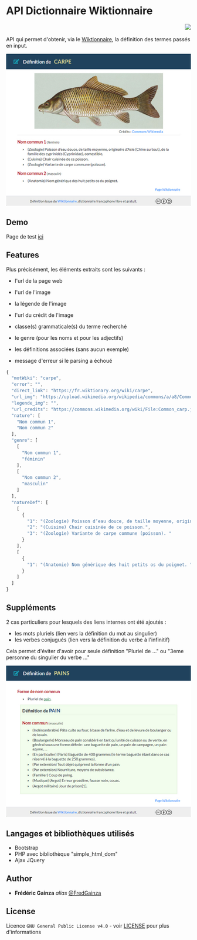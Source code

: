 # API Dictionnaire Wiktionnaire

<p align="right"><img src="https://img.shields.io/badge/KoPaTiK-Agency-blue"><p align="right">

API qui permet d'obtenir, via le [Wiktionnaire](https://fr.wiktionary.org), la définition des termes passés en input.

![Exemple de définition](assets/img/exemple-def.jpg "Exemple de définition obtenue")

## Demo

Page de test [ici](https://api-definition.fgainza.fr)

## Features

Plus précisément, les éléments extraits sont les suivants :

* l'url de la page web
* l'url de l'image
* la légende de l'image
* l'url du crédit de l'image

* classe(s) grammaticale(s) du terme recherché
* le genre (pour les noms et pour les adjectifs)
* les définitions associées (sans aucun exemple)

* message d'erreur si le parsing a échoué

```javascript
{
  "motWiki": "carpe",
  "error": "",
  "direct_link": "https://fr.wiktionary.org/wiki/carpe",
  "url_img": "https://upload.wikimedia.org/wikipedia/commons/a/a8/Common_carp.jpg",
  "legende_img": "",
  "url_credits": "https://commons.wikimedia.org/wiki/File:Common_carp.jpg?uselang=fr",
  "nature": [
    "Nom commun 1",
    "Nom commun 2"
  ],
  "genre": [
    [
      "Nom commun 1",
      "féminin"
    ],
    [
      "Nom commun 2",
      "masculin"
    ]
  ],
  "natureDef": [
    [
      {
        "1": "(Zoologie) Poisson d’eau douce, de taille moyenne, originaire d'Asie (Chine surtout), de la famille des cyprinidés (Cyprinidae), comestible. ",
        "2": "(Cuisine) Chair cuisinée de ce poisson.",
        "3": "(Zoologie) Variante de carpe commune (poisson). "
      }
    ],
    [
      {
        "1": "(Anatomie) Nom générique des huit petits os du poignet. "
      }
    ]
  ]
}
```

## Suppléments

2 cas particuliers pour lesquels des liens internes ont été ajoutés :

* les mots pluriels (lien vers la définition du mot au singulier)
* les verbes conjugués (lien vers la définition du verbe à l'infinitif)

Cela permet d'éviter d'avoir pour seule définition "Pluriel de ..." ou "3eme personne du singulier du verbe ..."

![Exemple de définition](assets/img/exemple-pluriel.jpg "Exemple de double définition")


## Langages et bibliothèques utilisés

* Bootstrap
* PHP avec bibliothèque "simple_html_dom"
* Ajax JQuery 

## Author

* **Frédéric Gainza** _alias_ [@FredGainza](https://github.com/FredGainza)

## License

Licence ``GNU General Public License v4.0`` - voir [LICENSE](LICENSE) pour plus d'informations